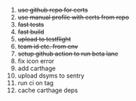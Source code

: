 1. ~~use github repo for certs~~
1. ~~use manual profile with certs from repo~~
1. ~~fast tests~~
1. ~~fast build~~
1. ~~upload to testflight~~
1. ~~team id etc. from env~~
1. ~~setup github action to run beta lane~~
1. fix icon error
1. add carthage
1. upload dsyms to sentry
1. run ci on tag
1. cache carthage deps
